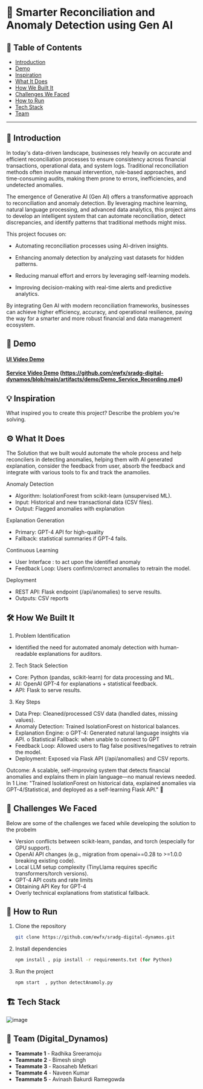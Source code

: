 # 🚀 Smarter Reconciliation and Anomaly Detection using Gen AI

## 📌 Table of Contents
- [Introduction](#introduction)
- [Demo](#demo)
- [Inspiration](#inspiration)
- [What It Does](#what-it-does)
- [How We Built It](#how-we-built-it)
- [Challenges We Faced](#challenges-we-faced)
- [How to Run](#how-to-run)
- [Tech Stack](#tech-stack)
- [Team](#team)

---

## 🎯 Introduction
In today's data-driven landscape, businesses rely heavily on accurate and efficient reconciliation processes to ensure consistency across financial transactions, operational data, and system logs. Traditional reconciliation methods often involve manual intervention, rule-based approaches, and time-consuming audits, making them prone to errors, inefficiencies, and undetected anomalies.

The emergence of Generative AI (Gen AI) offers a transformative approach to reconciliation and anomaly detection. By leveraging machine learning, natural language processing, and advanced data analytics, this project aims to develop an intelligent system that can automate reconciliation, detect discrepancies, and identify patterns that traditional methods might miss.

This project focuses on:

- Automating reconciliation processes using AI-driven insights.

- Enhancing anomaly detection by analyzing vast datasets for hidden patterns.

- Reducing manual effort and errors by leveraging self-learning models.

- Improving decision-making with real-time alerts and predictive analytics.

By integrating Gen AI with modern reconciliation frameworks, businesses can achieve higher efficiency, accuracy, and operational resilience, paving the way for a smarter and more robust financial and data management ecosystem.

## 🎥 Demo

#### [UI Video Demo](https://github.com/ewfx/sradg-digital-dynamos/blob/main/artifacts/demo/Demo_UI_Recording.mp4)
#### [Service Video Demo](#) (https://github.com/ewfx/sradg-digital-dynamos/blob/main/artifacts/demo/Demo_Service_Recording.mp4)  


## 💡 Inspiration
What inspired you to create this project? Describe the problem you're solving.

## ⚙️ What It Does
The Solution that we built would automate the whole process and help reconcilers in detecting anomalies, helping them with AI generated explanation, consider the feedback from user, absorb the feedback and integrate with various tools to fix and track the anamolies.

Anomaly Detection
- Algorithm: IsolationForest from scikit-learn (unsupervised ML).
- Input: Historical and new transactional data (CSV files).
- Output: Flagged anomalies with explanation

Explanation Generation
- Primary: GPT-4 API for high-quality
- Fallback: statistical summaries if GPT-4 fails.

Continuous Learning
- User Interface : to act upon the identified anomaly
- Feedback Loop: Users confirm/correct anomalies to retrain the model.

Deployment
- REST API: Flask endpoint (/api/anomalies) to serve results.
- Outputs: CSV reports 

## 🛠️ How We Built It

1. Problem Identification
- Identified the need for automated anomaly detection with human-readable explanations for auditors.
2. Tech Stack Selection
-	Core: Python (pandas, scikit-learn) for data processing and ML.
-	AI: OpenAI GPT-4 for explanations + statistical feedback.
-	API: Flask to serve results.
3. Key Steps
-	Data Prep: Cleaned/processed CSV data (handled dates, missing values).
-	Anomaly Detection: Trained IsolationForest on historical balances.
-	Explanation Engine:
o	GPT-4: Generated natural language insights via API.
o	Statistical Fallback: when unable to connect to GPT
-	Feedback Loop: Allowed users to flag false positives/negatives to retrain the model.
-	Deployment: Exposed via Flask API (/api/anomalies) and CSV reports.

Outcome: A scalable, self-improving system that detects financial anomalies and explains them in plain language—no manual reviews needed.
In 1 Line: "Trained IsolationForest on historical data, explained anomalies via GPT-4/Statistical, and deployed as a self-learning Flask API." 🚀


## 🚧 Challenges We Faced
Below are some of the challenges we faced while developing the solution to the probelm
- Version conflicts between scikit-learn, pandas, and torch (especially for GPU support).
- OpenAI API changes (e.g., migration from openai==0.28 to >=1.0.0 breaking existing code).
- Local LLM setup complexity (TinyLlama requires specific transformers/torch versions).
- GPT-4 API costs and rate limits
- Obtaining API Key for GPT-4
- Overly technical explanations from statistical fallback.



## 🏃 How to Run
1. Clone the repository  
   ```sh
   git clone https://github.com/ewfx/sradg-digital-dynamos.git
   ```
2. Install dependencies  
   ```sh
   npm install , pip install -r requirements.txt (for Python)
   ```
3. Run the project  
   ```sh
   npm start  , python detectAnamoly.py
   ```

## 🏗️ Tech Stack
![image](https://github.com/user-attachments/assets/cf9c278e-115d-4c0e-a3ff-116bb19cb376)


## 👥 Team (Digital_Dynamos)
- **Teammate 1** - Radhika Sreeramoju
- **Teammate 2** - Bimesh singh
- **Teammate 3** - Raosaheb Metkari
- **Teammate 4** - Naveen Kumar
- **Teammate 5** - Avinash Bakurdi Ramegowda



